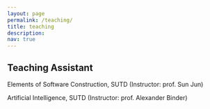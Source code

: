 ```yaml
---
layout: page
permalink: /teaching/
title: teaching
description: 
nav: true
---
```


## Teaching Assistant 
Elements of Software Construction, SUTD (Instructor: prof. Sun Jun) 
 
Artificial Intelligence, SUTD (Instructor: prof. Alexander Binder) 